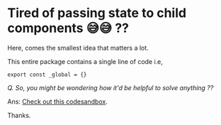 # Tired of passing state to child components 😅😅 ??

Here, comes the smallest idea that matters a lot.

This entire package contains a single line of code i.e, 

`export const _global = {}`

*Q. So, you might be wondering how it'd be helpful to solve anything ??*

Ans: [Check out this codesandbox](https://codesandbox.io/s/using-globa-pkg-npm-package-9hvi3?file=/src/App.js).

Thanks.